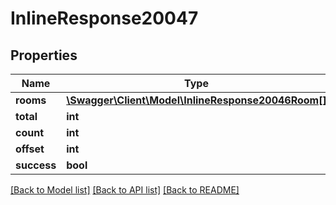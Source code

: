 # InlineResponse20047

## Properties
Name | Type | Description | Notes
------------ | ------------- | ------------- | -------------
**rooms** | [**\Swagger\Client\Model\InlineResponse20046Room[]**](InlineResponse20046Room.md) |  | [optional] 
**total** | **int** |  | [optional] 
**count** | **int** |  | [optional] 
**offset** | **int** |  | [optional] 
**success** | **bool** |  | [optional] 

[[Back to Model list]](../../README.md#documentation-for-models) [[Back to API list]](../../README.md#documentation-for-api-endpoints) [[Back to README]](../../README.md)

